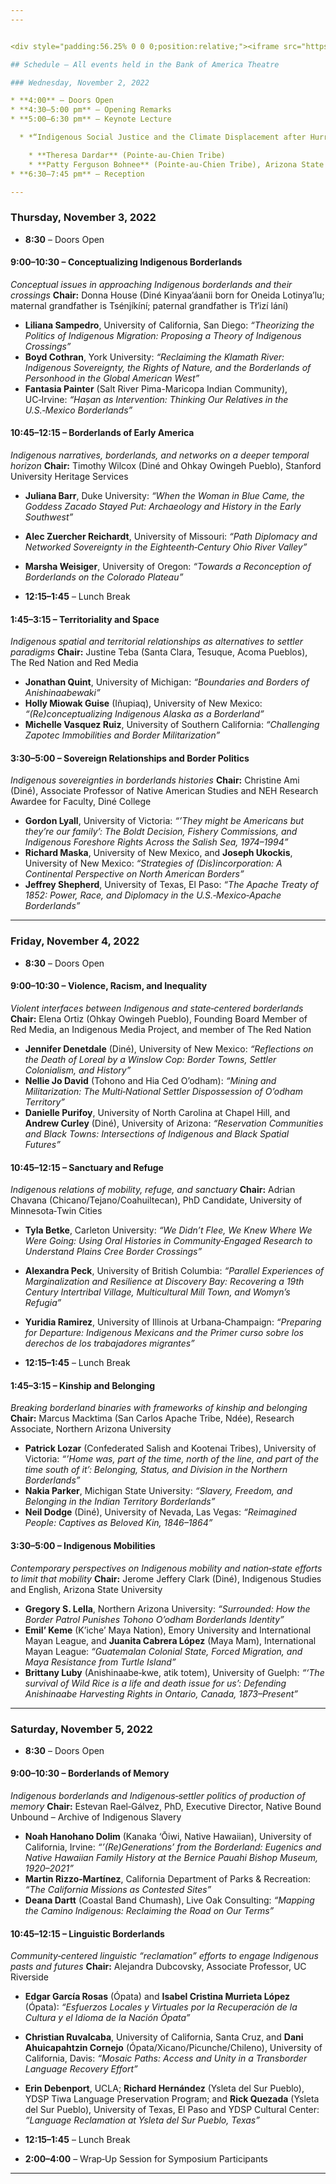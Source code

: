 ```yaml
---
---


<div style="padding:56.25% 0 0 0;position:relative;"><iframe src="https://player.vimeo.com/video/767653321?badge=0&amp;autopause=0&amp;player_id=0&amp;app_id=58479" frameborder="0" allow="autoplay; fullscreen; picture-in-picture; clipboard-write; encrypted-media; web-share" referrerpolicy="strict-origin-when-cross-origin" style="position:absolute;top:0;left:0;width:100%;height:100%;" title="CSW-VP-23001 - IBNAS Intro and Keynote"></iframe></div><script src="https://player.vimeo.com/api/player.js"></script>

## Schedule — All events held in the Bank of America Theatre

### Wednesday, November 2, 2022

* **4:00** – Doors Open
* **4:30–5:00 pm** – Opening Remarks
* **5:00–6:30 pm** – Keynote Lecture

  * *“Indigenous Social Justice and the Climate Displacement after Hurricane Ida”*

    * **Theresa Dardar** (Pointe-au-Chien Tribe)
    * **Patty Ferguson Bohnee** (Pointe-au-Chien Tribe), Arizona State University
* **6:30–7:45 pm** – Reception

---
```


### Thursday, November 3, 2022

* **8:30** – Doors Open

#### 9:00–10:30 – Conceptualizing Indigenous Borderlands

*Conceptual issues in approaching Indigenous borderlands and their crossings*
**Chair:** Donna House (Diné Kinyaa’áanii born for Oneida Lotinya’lu; maternal grandfather is Tsénjíkíní; paternal grandfather is Tł’izí lání)

* **Liliana Sampedro**, University of California, San Diego: *“Theorizing the Politics of Indigenous Migration: Proposing a Theory of Indigenous Crossings”*
* **Boyd Cothran**, York University: *“Reclaiming the Klamath River: Indigenous Sovereignty, the Rights of Nature, and the Borderlands of Personhood in the Global American West”*
* **Fantasia Painter** (Salt River Pima-Maricopa Indian Community), UC‑Irvine: *“Haṣan as Intervention: Thinking Our Relatives in the U.S.‑Mexico Borderlands”*

#### 10:45–12:15 – Borderlands of Early America

*Indigenous narratives, borderlands, and networks on a deeper temporal horizon*
**Chair:** Timothy Wilcox (Diné and Ohkay Owingeh Pueblo), Stanford University Heritage Services

* **Juliana Barr**, Duke University: *“When the Woman in Blue Came, the Goddess Zacado Stayed Put: Archaeology and History in the Early Southwest”*

* **Alec Zuercher Reichardt**, University of Missouri: *“Path Diplomacy and Networked Sovereignty in the Eighteenth‑Century Ohio River Valley”*

* **Marsha Weisiger**, University of Oregon: *“Towards a Reconception of Borderlands on the Colorado Plateau”*

* **12:15–1:45** – Lunch Break

#### 1:45–3:15 – Territoriality and Space

*Indigenous spatial and territorial relationships as alternatives to settler paradigms*
**Chair:** Justine Teba (Santa Clara, Tesuque, Acoma Pueblos), The Red Nation and Red Media

* **Jonathan Quint**, University of Michigan: *“Boundaries and Borders of Anishinaabewaki”*
* **Holly Miowak Guise** (Iñupiaq), University of New Mexico: *“(Re)conceptualizing Indigenous Alaska as a Borderland”*
* **Michelle Vasquez Ruiz**, University of Southern California: *“Challenging Zapotec Immobilities and Border Militarization”*

#### 3:30–5:00 – Sovereign Relationships and Border Politics

*Indigenous sovereignties in borderlands histories*
**Chair:** Christine Ami (Diné), Associate Professor of Native American Studies and NEH Research Awardee for Faculty, Diné College

* **Gordon Lyall**, University of Victoria: *“’They might be Americans but they’re our family’: The Boldt Decision, Fishery Commissions, and Indigenous Foreshore Rights Across the Salish Sea, 1974–1994”*
* **Richard Maska**, University of New Mexico, and **Joseph Ukockis**, University of New Mexico: *“Strategies of (Dis)incorporation: A Continental Perspective on North American Borders”*
* **Jeffrey Shepherd**, University of Texas, El Paso: *“The Apache Treaty of 1852: Power, Race, and Diplomacy in the U.S.‑Mexico‑Apache Borderlands”*

---

### Friday, November 4, 2022

* **8:30** – Doors Open

#### 9:00–10:30 – Violence, Racism, and Inequality

*Violent interfaces between Indigenous and state‑centered borderlands*
**Chair:** Elena Ortiz (Ohkay Owingeh Pueblo), Founding Board Member of Red Media, an Indigenous Media Project, and member of The Red Nation

* **Jennifer Denetdale** (Diné), University of New Mexico: *“Reflections on the Death of Loreal by a Winslow Cop: Border Towns, Settler Colonialism, and History”*
* **Nellie Jo David** (Tohono and Hia Ced O’odham): *“Mining and Militarization: The Multi‑National Settler Dispossession of O’odham Territory”*
* **Danielle Purifoy**, University of North Carolina at Chapel Hill, and **Andrew Curley** (Diné), University of Arizona: *“Reservation Communities and Black Towns: Intersections of Indigenous and Black Spatial Futures”*

#### 10:45–12:15 – Sanctuary and Refuge

*Indigenous relations of mobility, refuge, and sanctuary*
**Chair:** Adrian Chavana (Chicano/Tejano/Coahuiltecan), PhD Candidate, University of Minnesota‑Twin Cities

* **Tyla Betke**, Carleton University: *“We Didn’t Flee, We Knew Where We Were Going: Using Oral Histories in Community‑Engaged Research to Understand Plains Cree Border Crossings”*

* **Alexandra Peck**, University of British Columbia: *“Parallel Experiences of Marginalization and Resilience at Discovery Bay: Recovering a 19th Century Intertribal Village, Multicultural Mill Town, and Womyn’s Refugia”*

* **Yuridia Ramirez**, University of Illinois at Urbana‑Champaign: *“Preparing for Departure: Indigenous Mexicans and the Primer curso sobre los derechos de los trabajadores migrantes”*

* **12:15–1:45** – Lunch Break

#### 1:45–3:15 – Kinship and Belonging

*Breaking borderland binaries with frameworks of kinship and belonging*
**Chair:** Marcus Macktima (San Carlos Apache Tribe, Ndée), Research Associate, Northern Arizona University

* **Patrick Lozar** (Confederated Salish and Kootenai Tribes), University of Victoria: *“’Home was, part of the time, north of the line, and part of the time south of it’: Belonging, Status, and Division in the Northern Borderlands”*
* **Nakia Parker**, Michigan State University: *“Slavery, Freedom, and Belonging in the Indian Territory Borderlands”*
* **Neil Dodge** (Diné), University of Nevada, Las Vegas: *“Reimagined People: Captives as Beloved Kin, 1846–1864”*

#### 3:30–5:00 – Indigenous Mobilities

*Contemporary perspectives on Indigenous mobility and nation‑state efforts to limit that mobility*
**Chair:** Jerome Jeffery Clark (Diné), Indigenous Studies and English, Arizona State University

* **Gregory S. Lella**, Northern Arizona University: *“Surrounded: How the Border Patrol Punishes Tohono O’odham Borderlands Identity”*
* **Emil’ Keme** (K’iche’ Maya Nation), Emory University and International Mayan League, and **Juanita Cabrera López** (Maya Mam), International Mayan League: *“Guatemalan Colonial State, Forced Migration, and Maya Resistance from Turtle Island”*
* **Brittany Luby** (Anishinaabe‑kwe, atik totem), University of Guelph: *“‘The survival of Wild Rice is a life and death issue for us’: Defending Anishinaabe Harvesting Rights in Ontario, Canada, 1873–Present”*

---

### Saturday, November 5, 2022

* **8:30** – Doors Open

#### 9:00–10:30 – Borderlands of Memory

*Indigenous borderlands and Indigenous‑settler politics of production of memory*
**Chair:** Estevan Rael‑Gálvez, PhD, Executive Director, Native Bound Unbound – Archive of Indigenous Slavery

* **Noah Hanohano Dolim** (Kanaka ‘Ōiwi, Native Hawaiian), University of California, Irvine: *“’(Re)Generations’ from the Borderland: Eugenics and Native Hawaiian Family History at the Bernice Pauahi Bishop Museum, 1920–2021”*
* **Martin Rizzo‑Martínez**, California Department of Parks & Recreation: *“The California Missions as Contested Sites”*
* **Deana Dartt** (Coastal Band Chumash), Live Oak Consulting: *“Mapping the Camino Indigenous: Reclaiming the Road on Our Terms”*

#### 10:45–12:15 – Linguistic Borderlands

*Community‑centered linguistic “reclamation” efforts to engage Indigenous pasts and futures*
**Chair:** Alejandra Dubcovsky, Associate Professor, UC Riverside

* **Edgar García Rosas** (Ópata) and **Isabel Cristina Murrieta López** (Ópata): *“Esfuerzos Locales y Virtuales por la Recuperación de la Cultura y el Idioma de la Nación Ópata”*

* **Christian Ruvalcaba**, University of California, Santa Cruz, and **Dani Ahuicapahtzin Cornejo** (Ópata/Xicano/Picunche/Chileno), University of California, Davis: *“Mosaic Paths: Access and Unity in a Transborder Language Recovery Effort”*

* **Erin Debenport**, UCLA; **Richard Hernández** (Ysleta del Sur Pueblo), YDSP Tiwa Language Preservation Program; and **Rick Quezada** (Ysleta del Sur Pueblo), University of Texas, El Paso and YDSP Cultural Center: *“Language Reclamation at Ysleta del Sur Pueblo, Texas”*

* **12:15–1:45** – Lunch Break

* **2:00–4:00** – Wrap‑Up Session for Symposium Participants

---

